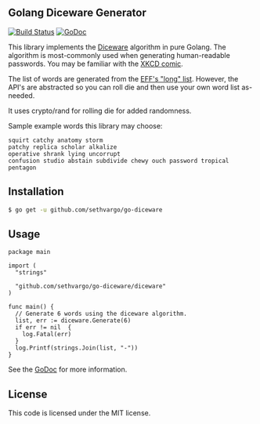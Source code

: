 ## Golang Diceware Generator

[![Build Status](https://travis-ci.org/sethvargo/go-diceware.svg?branch=master)](https://travis-ci.org/sethvargo/go-diceware)
[![GoDoc](https://godoc.org/github.com/sethvargo/go-diceware?status.svg)](https://godoc.org/github.com/sethvargo/go-diceware)

This library implements the [Diceware](https://en.wikipedia.org/wiki/Diceware)
algorithm in pure Golang. The algorithm is most-commonly used when generating
human-readable passwords. You may be familiar with the [XKCD
comic](https://xkcd.com/936/).

The list of words are generated from the [EFF's "long"
list](https://www.eff.org/deeplinks/2016/07/new-wordlists-random-passphrases).
However, the API's are abstracted so you can roll die and then use your own word
list as-needed.

It uses crypto/rand for rolling die for added randomness.

Sample example words this library may choose:

```text
squirt catchy anatomy storm
patchy replica scholar alkalize
operative shrank lying uncorrupt
confusion studio abstain subdivide chewy ouch password tropical pentagon
```

## Installation

```sh
$ go get -u github.com/sethvargo/go-diceware
```

## Usage

```golang
package main

import (
  "strings"

  "github.com/sethvargo/go-diceware/diceware"
)

func main() {
  // Generate 6 words using the diceware algorithm.
  list, err := diceware.Generate(6)
  if err != nil  {
    log.Fatal(err)
  }
  log.Printf(strings.Join(list, "-"))
}
```

See the [GoDoc](https://godoc.org/github.com/sethvargo/go-diceware) for more
information.

## License

This code is licensed under the MIT license.
